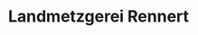 ---
title: "Landmetzgerei Rennert"
url: /waldeck/landmetzgerei-rennert-kasseler-strasse/
shop: Metzgerei
---